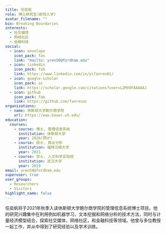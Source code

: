 ```yaml
---
title: 任奕帆
role: 博士研究生(即将入学)
avatar_filename: ""
bio: Breaking Boundaries
interests:
  - 社交媒体
  - 网络社区
  - 金融科技
social:
  - icon: envelope
    icon_pack: fas
    link: "mailto: yren50@fordham.edu"
  - icon: linkedin
    icon_pack: fab
    link: https://www.linkedin.com/in/yifanren01/
  - icon: google-scholar
    icon_pack: ai
    link: https://scholar.google.com/citations?user=L2MXOFAAAAAJ
  - icon: github
    icon_pack: fab
    link: https://github.com/fanrenaz
organizations:
  - name: 休斯顿大学鲍尔商学院
    url: https://www.bauer.uh.edu/
education:
  courses:
    - course: 博士, 管理信息系统
      institution: 休斯顿大学
      year: 2026(预计)
    - course: 硕士, 商业分析
      institution: 福特汉姆大学
      year: 2021
    - course: 学士, 人文科学实验班
      institution: 武汉大学
      year: 2019
email: yren50@fordham.edu
superuser: true
user_groups:
  - Researchers
  - Visitors
highlight_name: false
---
```

任奕帆将于2021年秋季入读休斯顿大学鲍尔商学院的管理信息系统博士项目。他的研究兴趣集中在利用例如机器学习，文本挖掘和网络分析的技术方法，同时与计量经济模型结合，探索社交媒体，网络社区，和金融科技等领域。他曾与多位教授一起工作，并从中得到了研究经验以及学术训练。
